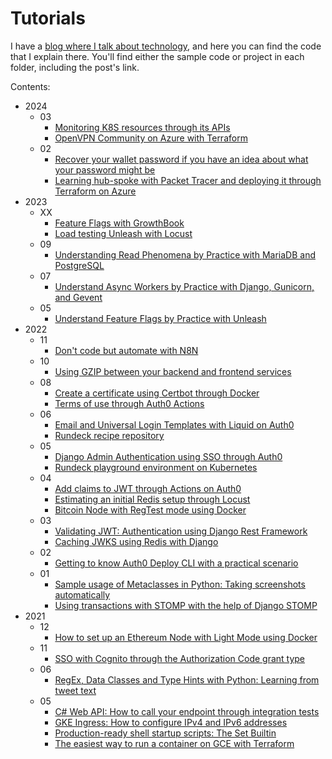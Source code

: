 # Tutorials

I have a [blog where I talk about technology](https://www.willianantunes.com/), and here you can find the code that I explain there. You'll find either the sample code or project in each folder, including the post's link.

Contents:

- 2024
  - 03
    - [Monitoring K8S resources through its APIs](./2024/03/watchdog-k8s)
    - [OpenVPN Community on Azure with Terraform](./2024/03/openvpn-dns)
  - 02
    - [Recover your wallet password if you have an idea about what your password might be](./2024/02/btcrecover)
    - [Learning hub-spoke with Packet Tracer and deploying it through Terraform on Azure](./2024/02/hub-spoke-azure)
- 2023
  - XX
    - [Feature Flags with GrowthBook](./2023/06/feature_toggle_growthbook)
    - [Load testing Unleash with Locust](./2023/06/load-testing-unleash-locust)
  - 09
    - [Understanding Read Phenomena by Practice with MariaDB and PostgreSQL](./2023/09/database_isolation)
  - 07
    - [Understand Async Workers by Practice with Django, Gunicorn, and Gevent](./2023/07/django-gunicorn-gevent)
  - 05
    - [Understand Feature Flags by Practice with Unleash](./2023/05/feature_toggle_unleash)
- 2022
  - 11
    - [Don't code but automate with N8N](./2022/11/n8n-playground)
  - 10
    - [Using GZIP between your backend and frontend services](./2022/10/gzip-between-backend-frontend-sample)
  - 08
    - [Create a certificate using Certbot through Docker](./2022/08/certbot-terraform-s3-cloudfront)
    - [Terms of use through Auth0 Actions](./2022/08/django-redirect-with-actions)
  - 06
    - [Email and Universal Login Templates with Liquid on Auth0](./2022/06/auth0-liquid-tester)
    - [Rundeck recipe repository](./2022/06/rundeck-recipe-repository)
  - 05
    - [Django Admin Authentication using SSO through Auth0](./2022/05/django-admin-auth-sso)
    - [Rundeck playground environment on Kubernetes](./2022/05/rundeck-k8s)
  - 04
    - [Add claims to JWT through Actions on Auth0](./2022/04/add-claims-jwt-actions-auth0)
    - [Estimating an initial Redis setup through Locust](./2022/04/load-testing-redis-locust)
    - [Bitcoin Node with RegTest mode using Docker](./2022/04/bitcoin-node-regtest-mode-docker)
  - 03
    - [Validating JWT: Authentication using Django Rest Framework](./2022/03/authentication-django-rest-framework)
    - [Caching JWKS using Redis with Django](./2022/03/cache-django)
  - 02
    - [Getting to know Auth0 Deploy CLI with a practical scenario](./2022/02/getting-to-know-auth0-deploy-cli)
  - 01
    - [Sample usage of Metaclasses in Python: Taking screenshots automatically](./2022/01/python-metaclasses)
    - [Using transactions with STOMP with the help of Django STOMP](./2022/01/transactions-with-django-stomp)
- 2021
  - 12
    - [How to set up an Ethereum Node with Light Mode using Docker](./2021/12/how-to-set-up-ethereum-node-using-docker)
  - 11
    - [SSO with Cognito through the Authorization Code grant type](./2021/11/sso-cognito-authorization-code-grant-type)
  - 06
    - [RegEx, Data Classes and Type Hints with Python: Learning from tweet text](./2021/06/regex-dataclasses-with-python-learning-from-tweet-text)
  - 05
    - [C# Web API: How to call your endpoint through integration tests](./2021/05/c-sharp-web-api-how-to-endpoint-it)
    - [GKE Ingress: How to configure IPv4 and IPv6 addresses](./2021/05/ingress-ipv4-ipv6)
    - [Production-ready shell startup scripts: The Set Builtin](./2021/05/the-set-builtin)
    - [The easiest way to run a container on GCE with Terraform](./2021/05/gce-container-terraform)

